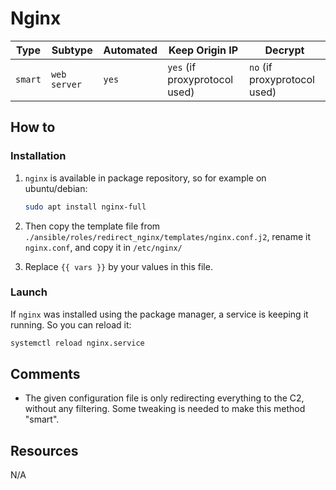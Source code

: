 # Nginx

| Type    | Subtype      | Automated | Keep Origin IP                | Decrypt                      |
| ------- | ------------ | --------- | ----------------------------- | ---------------------------- |
| `smart` | `web server` | `yes`     | `yes` (if proxyprotocol used) | `no` (if proxyprotocol used) |

## How to

### Installation

1. `nginx` is available in package repository, so for example on ubuntu/debian:

    ```bash
    sudo apt install nginx-full
    ```

2. Then copy the template file from `./ansible/roles/redirect_nginx/templates/nginx.conf.j2`, rename it `nginx.conf`, and copy it in `/etc/nginx/`
3. Replace `{{ vars }}` by your values in this file.

### Launch

If `nginx` was installed using the package manager, a service is keeping it running. So you can reload it:

```bash
systemctl reload nginx.service
```

## Comments

- The given configuration file is only redirecting everything to the C2, without any filtering. Some tweaking is needed to make this method "smart".

## Resources

N/A
